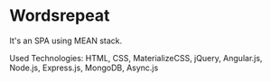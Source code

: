 # Wordsrepeat
It's an SPA using MEAN stack.

Used Technologies: HTML, CSS, MaterializeCSS, jQuery, Angular.js, Node.js, Express.js, MongoDB, Async.js
